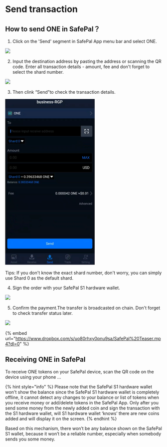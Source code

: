 # Send transaction

## How to send ONE in SafePal？

1. Click on the 'Send' segment in SafePal App menu bar and select ONE.

![](../../.gitbook/assets/image%20%2856%29.png)

2. Input the destination address by pasting the address or scanning the QR code. Enter all transaction details - amount, fee and don't forget to select the shard number.

![](../../.gitbook/assets/image%20%2849%29.png)

3. Then clink “Send”to check the transaction details.

![](../../.gitbook/assets/image%20%2814%29.png)

Tips: If you don't know the exact shard number, don't worry, you can simply use Shard 0 as the default shard.

4. Sign the order with your SafePal S1 hardware wallet.

![](../../.gitbook/assets/image%20%2828%29.png)

5. Confirm the payment.The transfer is broadcasted on chain. Don't forget to check transfer status later.

![](../../.gitbook/assets/image%20%2831%29.png)

{% embed url="https://www.dropbox.com/s/uo80rhxy0pnu9sa/SafePal%20Teaser.mp4?dl=0" %}

## Receiving ONE in SafePal

To receive ONE tokens on your SafePal device, scan the QR code on the device using your phone ...

{% hint style="info" %}
Please note that the SafePal S1 hardware wallet won't show the balance since the SafePal S1 hardware wallet is completely offline, it cannot detect any changes to your balance or list of tokens when you receive money or add/delete tokens in the SafePal App. Only after you send some money from the newly added coin and sign the transaction with the S1 hardware wallet, will S1 hardware wallet ‘knows’ there are new coins added and will display it on the screen.
{% endhint %}

Based on this mechanism, there won’t be any balance shown on the SafePal S1 wallet, because it won’t be a reliable number, especially when somebody sends you some money.





















